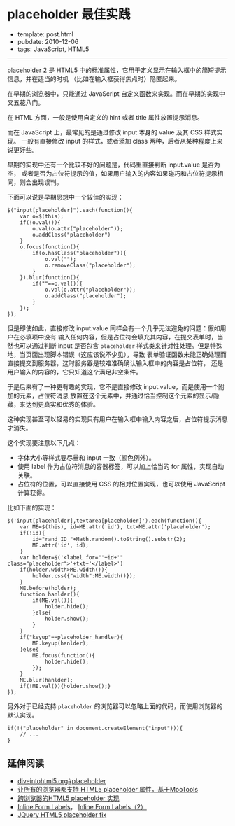 
# placeholder 最佳实践

- template: post.html
- pubdate: 2010-12-06
- tags: JavaScript, HTML5

----


[placeholder](http://dev.w3.org/html5/spec/Overview.html#the-placeholder-attribute)
[2](http://www.whatwg.org/specs/web-apps/current-work/multipage/common-input-element-attributes.html#the-placeholder-attribute )
是 HTML5 中的标准属性，它用于定义显示在输入框中的简短提示信息，并在适当的时机
（比如在输入框获得焦点时）隐匿起来。

在早期的浏览器中，只能通过 JavaScript 自定义函数来实现。而在早期的实现中又五花八门。

在 HTML 方面，一般是使用自定义的 hint 或者 title 属性放置提示消息。

而在 JavaScript 上，最常见的是通过修改 input 本身的 value 及其 CSS 样式实现。
一般有直接修改 input 的样式，或者添加 class 两种，后者从某种程度上来说更好些。

早期的实现中还有一个比较不好的问题是，代码里直接判断 input.value 是否为空，
或者是否为占位符提示的值，如果用户输入的内容如果碰巧和占位符提示相同，则会出现误判。

下面可以说是早期思想中一个较佳的实现：

    $("input[placeholder]").each(function(){
        var o=$(this);
        if(!o.val()){
            o.val(o.attr("placeholder"));
            o.addClass("placeholder")
        }
        o.focus(function(){
            if(o.hasClass("placeholder")){
                o.val("");
                o.removeClass("placeholder");
            }
        }).blur(function(){
            if(""==o.val()){
                o.val(o.attr("placeholder"));
                o.addClass("placeholder");
            }
        });
    });

但是即使如此，直接修改 input.value 同样会有一个几乎无法避免的问题：假如用户在必填项中没有
输入任何内容，但是占位符会填充其内容，在提交表单时，当然也可以通过判断 input 是否包含
`placeholder` 样式类来针对性处理。但是特殊地，当页面出现脚本错误（这应该说不少见），导致
表单验证函数未能正确处理而直接提交到服务器，这时服务器是较难准确确认输入框中的内容是占位符，
还是用户输入的内容的，它只知道这个满足非空条件。

于是后来有了一种更有趣的实现，它不是直接修改 input.value，而是使用一个附加的元素，占位符消息
放置在这个元素中，并通过恰当控制这个元素的显示/隐藏，来达到更真实和优秀的体验。

这种实现甚至可以轻易的实现只有用户在输入框中输入内容之后，占位符提示消息才消失。

这个实现要注意以下几点：

* 字体大小等样式要尽量和 input 一致（颜色例外）。
* 使用 label 作为占位符消息的容器标签，可以加上恰当的 for 属性，实现自动关联。
* 占位符的位置，可以直接使用 CSS 的相对位置实现，也可以使用 JavaScript 计算获得。

比如下面的实现：

    $('input[placeholder],textarea[placeholder]').each(function(){
        var ME=$(this), id=ME.attr('id'), txt=ME.attr('placeholder');
        if(!id){
            id="rand_ID_"+Math.random().toString().substr(2);
            ME.attr('id', id);
        }
        var holder=$('<label for="'+id+'" class="placeholder">'+txt+'</label>')
        if(holder.width>ME.width()){
            holder.css({"width":ME.width()});
        }
        ME.before(holder);
        function hanlder(){
            if(ME.val()){
                holder.hide();
            }else{
                holder.show();
            }
        }
        if("keyup"==placeholder_handler){
            ME.keyup(hanlder);
        }else{
            ME.focus(function(){
                holder.hide();
            });
        }
        ME.blur(hanlder);
        if(!ME.val()){holder.show();}
    });

另外对于已经支持 `placeholder` 的浏览器可以忽略上面的代码，而使用浏览器的默认实现。

    if(!("placeholder" in document.createElement("input"))){
        // ...
    }

## 延伸阅读

* [diveintohtml5.org#placeholder](http://diveintohtml5.org/forms.html#placeholder)
* [让所有的浏览器都支持 HTML5 placeholder 属性，基于MooTools](http://cssrainbow.cn/demos/892.html)
* [跨浏览器的HTML5 placeholder 实现](http://www.quanlei.com/2010/09/%E8%B7%A8%E6%B5%8F%E8%A7%88%E5%99%A8%E7%9A%84html5-placeholder-%E5%AE%9E%E7%8E%B0/)
* [Inline Form Labels](http://www.zhoumingzhi.com/2009/12/17/inline-form-labels/)，
    [Inline Form Labels（2）](http://www.zhoumingzhi.com/2010/08/10/inline-form-labels-2/)
* [JQuery HTML5 placeholder fix](http://www.kamikazemusic.com/quick-tips/jquery-html5-placeholder-fix/)
